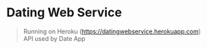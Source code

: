 # Dating Web Service
> Running on Heroku (https://datingwebservice.herokuapp.com)<br>
> API used by Date App
